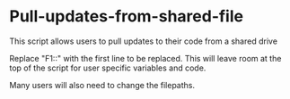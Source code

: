 # Pull-updates-from-shared-file
This script allows users to pull updates to their code from a shared drive

Replace "F1::" with the first line to be replaced. This will leave room at the top of the script for user specific variables and code.

Many users will also need to change the filepaths.

